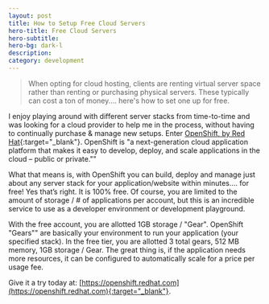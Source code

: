 ```yaml
---
layout: post
title: How to Setup Free Cloud Servers
hero-title: Free Cloud Servers
hero-subtitle: 
hero-bg: dark-l
description: 
category: development
---
```


> When opting for cloud hosting, clients are renting virtual server space rather than renting or purchasing physical servers. These typically can cost a ton of money.... here's how to set one up for free.

I enjoy playing around with different server stacks from time-to-time and was looking for a cloud provider to help me in the process, without having to continually purchase & manage new setups. Enter [OpenShift, by Red Hat](https://openshift.redhat.com){:target="_blank"}. OpenShift is "a next-generation cloud application platform that makes it easy to develop, deploy, and scale applications in the cloud – public or private.""

What that means is, with OpenShift you can build, deploy and manage just about any server stack for your application/website within minutes…. for free! Yes that’s right. It is 100% free. Of course, you are limited to the amount of storage / # of applications per account, but this is an incredible service to use as a developer environment or development playground.

With the free account, you are allotted 1GB storage / "Gear". OpenShift "Gears"" are basically your environment to run your application (your specified stack). In the free tier, you are allotted 3 total gears, 512 MB memory, 1GB storage / Gear. The great thing is, if the application needs more resources, it can be configured to automatically scale for a price per usage fee.

Give it a try today at: [https://openshift.redhat.com](https://openshift.redhat.com){:target="_blank"}.